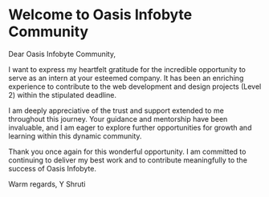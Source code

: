 # Welcome to Oasis Infobyte Community

Dear Oasis Infobyte Community,

I want to express my heartfelt gratitude for the incredible opportunity to serve as an intern at your esteemed company. 
It has been an enriching experience to contribute to the web development and design projects (Level 2) within the stipulated deadline.

I am deeply appreciative of the trust and support extended to me throughout this journey. 
Your guidance and mentorship have been invaluable, and I am eager to explore further opportunities for growth and learning within this dynamic community.

Thank you once again for this wonderful opportunity. 
I am committed to continuing to deliver my best work and to contribute meaningfully to the success of Oasis Infobyte.

Warm regards,
Y Shruti
